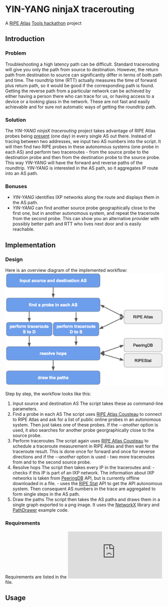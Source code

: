 # YIN-YANG ninjaX tracerouting
A [RIPE Atlas][1] [Tools hackathon][2] project

[1]: https://atlas.ripe.net/ "atlas.ripe.net"
[2]: https://atlas.ripe.net/hackathon/tools-2015/ "atlas.ripe.net/hackathon/tools-2015"


## Introduction
### Problem
Troubleshooting a high latency path can be difficult. Standard tracerouting will give you only the path from source to destination. However, the return path from destination to source can significantly differ in terms of both path and time. The roundtrip time (RTT) actually measures the time of forward plus return path, so it would be good if the corresponding path is found.
Getting the reverse path from a particular network can be achieved by either having a person there who can trace for us, or having access to a device or a looking glass in the network. These are not fast and easily achievable and for sure not automatic ways of getting the roundtrip path.
### Solution
The *YIN-YANG ninjaX tracerouting* project takes advantage of RIPE Atlas probes being [present][3] (one day) in every single AS out there. Instead of tracing between two addresses, we input two AS numbers into the script. It will then find two RIPE probes in these autonomous systems (one probe in each AS) and perform two traceroutes - from the source probe to the destination probe and then from the destination probe to the source probe. This way *YIN-YANG* will have the forward and reverse paths of the roundtrip.
*YIN-YANG* is interested in the AS path, so it aggregates IP route into an AS path.
### Bonuses
 * *YIN-YANG* identifies IXP networks along the route and displays them in the AS path.
 * *YIN-YANG* can find another source probe geographically close to the first one, but in another autonomous system, and repeat the traceroute from the second probe. This can show you an alternative provider with possibly better path and RTT who lives next door and is easily reachable. 

[3]: https://atlas.ripe.net/results/maps/network-coverage/ "atlas.ripe.net/results/maps/network-coverage"

## Implementation
### Design
Here is an overview diagram of the implemented workflow:
![Workflow diagram](https://github.com/bigzaqui/yinyang/blob/master/README.resource/workflow.png)

Step by step, the workflow looks like this:
 1. Input source and destination AS
 	The script takes these as command-line parameters.
 2. Find a probe in each AS
 	The script uses [RIPE Atlas Cousteau][4] to connect to RIPE Atlas and ask for a list of public online probes in an autonomous system. Then just takes one of these probes.
 	If the *--another* option is used, it also searches for another probe georgraphically close to the source probe.
 3. Perform traceroutes
 	The script again uses [RIPE Atlas Cousteau][4] to schedule a traceroute measurement in RIPE Atlas and then wait for the traceroute result. This is done once for forward and once for reverse directions and if the *--another* option is used - two more traceroutes from and to the second source probe.
 4. Resolve hops
 	The script then takes every IP in the traceroutes and:
 		- checks if this IP is part of an IXP network. The information about IXP networks is taken from [PeeringDB][6] API, but is currently offline downloaded in a file.
 		- uses the [RIPE Stat][5] API to get the API autonomous system. Then consequent AS numbers in the trace are aggregated to form single steps in the AS path.
 5. Draw the paths
 	The script then takes the AS paths and draws them in a single graph exported to a png image. It uses the [NetworkX][7] library and [PathDrawer][8] example code.

[4]: https://github.com/RIPE-NCC/ripe-atlas-cousteau "github.com/RIPE-NCC/ripe-atlas-cousteau"
[5]: https://stat.ripe.net/ "stat.ripe.net"
[6]: http://docs.peeringdb.com/#peeringdb-20 "http://docs.peeringdb.com/#peeringdb-20"
[7]: https://github.com/networkx/ "github.com/networkx"
[8]: https://networkx.lanl.gov/trac/attachment/ticket/199/PathDrawer.py

### Requirements
Requirements are listed in the ![requirements.txt](https://github.com/bigzaqui/yinyang/blob/master/yinyang/requirements.txt) file.

## Usage

